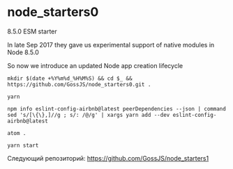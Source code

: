 # node_starters0
8.5.0 ESM starter

In late Sep 2017 they gave us experimental support of native modules in Node 8.5.0

So now we introduce an updated Node app creation lifecycle

`mkdir $(date +%Y%m%d_%H%M%S) && cd $_ && https://github.com/GossJS/node_starters0.git .`

`yarn`

`npm info eslint-config-airbnb@latest peerDependencies --json | command sed 's/[\{\},]//g ; s/: /@/g' | xargs yarn add --dev eslint-config-airbnb@latest`

`atom .`

`yarn start`


Следующий репозиторий: https://github.com/GossJS/node_starters1
